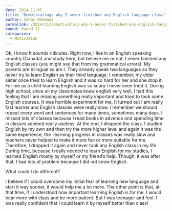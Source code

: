 ```yaml
---
date: 2014-11-05
title: 'Demotivating: why I never finished any English language class'
author: Sahar Rahmani
permalink: /2014/11/demotivating-why-i-never-finished-any-english-language-class/
round: Round 11
categories:
  - Motivation
---
```

Ok, I know It sounds ridicules. Right now, I live in an English speaking country (Canada) and study here, but believe me or not, I never finished any English classes (you might see that from my grammatical errors). My parents are bilingual so am I. They already speak two languages so they never try to learn English as their third language. I remember, my older sister once tried to learn English and it was so hard for her and she drop it. For me as a child learning English was so scary I never even tried it. During high school, since all my classmates knew english very well, I had this feeling that I am missing something really important and tried to took some English courses. It was horrible experiment for me, It turned out I am really fast learner and English classes were really slow. I remember we should repeat every word and sentences for many times, sometimes many days. I missed lots of classes because I read books in advance and spending time in classes seemed really useless. At the end, I dropped the class. I studied English by my own and then try the more higher level and again it was the same experience, the  learning progress in classes was really slow and teachers never helped to make it more fun or more suitable for me. Therefore, I dropped it again and never took any English class in my life. During time, because I really needed to learn English for my studies, I learned English mostly by myself or my friend’s help. Though, it was after that, I had lots of problem because I did not know English.

What could I do different?

I believe if I could overcome my initial fear of learning new language and start it way sooner, it would help me a lot more. The other point is that, at that time, If I understood how important learning English is for me, I would bear more with class and be more patient. But I was teenager and fool. I was really confident that I could learn it by myself better than class!
